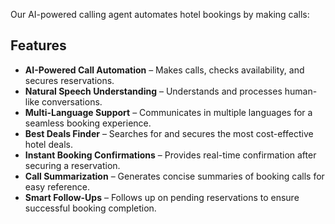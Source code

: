 Our AI-powered calling agent automates hotel bookings by making calls:

## Features

- **AI-Powered Call Automation** – Makes calls, checks availability, and secures reservations.  
- **Natural Speech Understanding** – Understands and processes human-like conversations.  
- **Multi-Language Support** – Communicates in multiple languages for a seamless booking experience.  
- **Best Deals Finder** – Searches for and secures the most cost-effective hotel deals.  
- **Instant Booking Confirmations** – Provides real-time confirmation after securing a reservation.  
- **Call Summarization** – Generates concise summaries of booking calls for easy reference.  
- **Smart Follow-Ups** – Follows up on pending reservations to ensure successful booking completion.  
